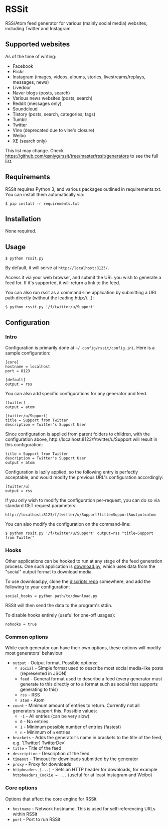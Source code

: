 # RSSit
RSS/Atom feed generator for various (mainly social media) websites, including Twitter and Instagram.

## Supported websites

As of the time of writing:

 * Facebook
 * Flickr
 * Instagram (images, videos, albums, stories, livestreams/replays, messages, news)
 * Livedoor
 * Naver blogs (posts, search)
 * Various news websites (posts, search)
 * Reddit (messages only)
 * Soundcloud
 * Tistory (posts, search, categories, tags)
 * Tumblr
 * Twitter
 * Vine (deprecated due to vine's closure)
 * Weibo
 * XE (search only)

This list may change. Check https://github.com/qsniyg/rssit/tree/master/rssit/generators to see the full list.

## Requirements

RSSit requires Python 3, and various packages outlined in requirements.txt.
You can install them automatically via:

`$ pip install -r requirements.txt`

## Installation

None required.

## Usage

`$ python rssit.py`

By default, it will serve at `http://localhost:8123/`.

Access it via your web browser, and submit the URL you wish to generate a feed for.
If it's supported, it will return a link to the feed.

You can also run rssit as a command-line application by submitting a URL path directly (without the leading http://...):

`$ python rssit.py '/f/twitter/u/Support'`

## Configuration

### Intro

Configuration is primarily done at `~/.config/rssit/config.ini`. Here is a sample configuration:

    [core]
    hostname = localhost
    port = 8123

    [default]
    output = rss

You can also add specific configurations for any generator and feed.

    [twitter]
    output = atom

    [twitter/u/Support]
    title = Support from Twitter
    description = Twitter's Support User

Since configuration is applied from parent folders to children,
with the configuration above, http://localhost:8123/f/twitter/u/Support will result in this configuration:

    title = Support from Twitter
    description = Twitter's Support User
    output = atom

Configuration is lazily applied, so the following entry is perfectly acceptable,
and would modify the previous URL's configuration accordingly:

    [twitter/u]
    output = rss

If you only wish to modify the configuration per-request, you can do so via standard GET request parameters:

    http://localhost:8123/f/twitter/u/Support?title=Support&output=atom

You can also modify the configuration on the command-line:

`$ python rssit.py '/f/twitter/u/Support' output=rss "title=Support from Twitter"`

### Hooks

Other applications can be hooked to run at any stage of the feed generation process.
One such application is [download.py](https://github.com/qsniyg/dlscripts/blob/master/download.py),
which uses data from the "social" output format to download media.

To use download.py, clone the [dlscripts repo](https://github.com/qsniyg/dlscripts/) somewhere,
and add the following to your configuration:

    social_hooks = python path/to/download.py

RSSit will then send the data to the program's stdin.

To disable hooks entirely (useful for one-off usages):

    nohooks = true

### Common options

While each generator can have their own options, these options will modify most generators' behaviour

 * `output` - Output format. Possible options:
   * `social` - Simple format used to describe most social media-like posts (represented in JSON)
   * `feed` - General format used to describe a feed (every generator must generate to this directly
        or to a format such as social that supports generating to this)
   * `rss` - RSS
   * `atom` - Atom
 * `count` - Minimum amount of entries to return. Currently not all generators support this. Possible values:
   * `-1` - All entries (can be very slow)
   * `0` - No entries
   * `1` - Minimum possible number of entries (fastest)
   * `n` - Minimum of `n` entries
 * `brackets` - Adds the generator's name in brackets to the title of the feed, e.g. '[Twitter] TwitterDev'
 * `title` - Title of the feed
 * `description` - Description of the feed
 * `timeout` - Timeout for downloads submitted by the generator
 * `proxy` - Proxy for downloads
 * `httpheaders_[...]` - Sets an HTTP header for downloads, for example `httpheaders_Cookie = ...`
     (useful for at least Instagram and Weibo)

### Core options

Options that affect the core engine for RSSit

 * `hostname` - Network hostname. This is used for self-referencing URLs within RSSit
 * `port` - Port to run RSSit
